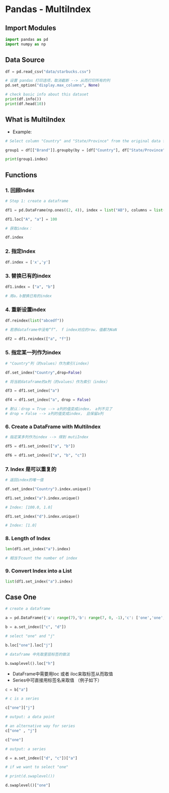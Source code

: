 # Pandas - MultiIndex

## Import Modules
```python
import pandas as pd
import numpy as np
```
## Data Source
```python
df = pd.read_csv("data/starbucks.csv")

# 设置 pandas 打印选项，取消截断 --> 从而打印所有的列
pd.set_option("display.max_columns", None)

# check basic info about this dataset 
print(df.info())
print(df.head(10))
```

## What is MultiIndex
- Example:

```python
# Select column "Country" and "State/Province" from the original data file, and only keep the column "Brand"

group1 = df[["Brand"]].groupby(by = [df["Country"], df["State/Province"]]).count()

print(group1.index)
```


## Functions
### 1. 回顾Index
```python
# Step 1: create a dataframe

df1 = pd.DataFrame(np.ones((2, 4)), index = list("AB"), columns = list("abcd"))

df1.loc["A", "a"] = 100
```
```python
# 获取index：

df.index
```
### 2. 指定Index
```python
df.index = ['x','y']
```
### 3. 替换已有的index
```python
df1.index = ["a", "b"]

# 用a，b替换已有的index
```
### 4. 重新设置index 
```python
df.reindex(list("abcedf"))
```
```python
# 若原dataframe中没有“f“， f index对应的row，值都为NaN

df2 = df1.reindex(["a", "f"]) 
```
### 5. 指定某一列作为index
```python
# "Country"列（的values）作为索引(index)

df.set_index("Country",drop=False)
```
```python
# 将当前dataframe的a列（的values）作为索引（index）

df3 = df1.set_index("a") 
```
```python
df4 = df1.set_index("a", drop = False) 

# 默认：drop = True --> a列的值变成index， a列不见了
# drop = False --> a列的值变成index， 且保留a列
```
### 6. Create a DataFrame with MultiIndex
```python
# 指定某多列作为index --> 得到 mutiIndex

df5 = df1.set_index(["a", "b"])

df6 = df1.set_index(["a", "b", "c"])
```

### 7. Index 是可以重复的
```python
# 返回index的唯一值

df.set_index("Country").index.unique()
```
```python
df1.set_index("a").index.unique() 

# Index: [100.0, 1.0]
```
```python
df1.set_index("d").index.unique()

# Index: [1.0]
```

### 8. Length of Index
```python
len(df1.set_index("a").index)

# 相当于count the number of index 
```

### 9. Convert Index into a List 
```python
list(df1.set_index("a").index)
```

## Case One
```python
# create a dataframe 

a = pd.DataFrame({'a': range(7),'b': range(7, 0, -1),'c': ['one','one','one','two','two','two', 'two'],'d': list("hjklmno")})

b = a.set_index(["c", "d"])
```
```python
# select "one" and "j"

b.loc["one"].loc["j"] 
```
```python
# dataframe 中先取里层标签的做法

b.swaplevel().loc["h"]
```

- DataFrame中需要用loc 或者 iloc来取标签从而取值
- Series中可直接用标签名来取值 （例子如下）

```python
c = b["a"] 

# c is a series 
```
```python
c["one"]["j"]

# output: a data point
```
```python
# an alternative way for series 
c["one" , "j"]
```
```python
c["one"]

# output: a series
```
```python
d = a.set_index(["d", "c"])["a"]

# if we want to select "one"

# print(d.swaplevel())

d.swaplevel()["one"]
```

